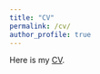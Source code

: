 ```yaml
---
title: "CV"
permalink: /cv/
author_profile: true
---
```


Here is my [CV](http://auroregonzalez.github.io/files/CV_sept2021.pdf).
